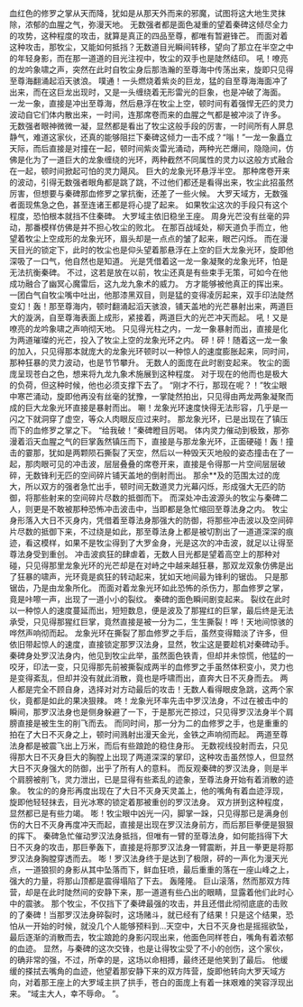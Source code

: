 血红色的修罗之掌从天而降，犹如是从那天外而来的邪魔，试图将这大地生灵抹除，浓郁的血腥之气，弥漫天地。
无数强者都是面色凝重的望着秦碑这倾尽全力的攻势，这种程度的攻击，就算是真正的四品至尊，都唯有暂避锋芒。
而面对着这种攻击，那牧尘，又能如何抵挡？无数道目光瞬间转移，望向了那立在半空之中的年轻身影，而在那一道道的目光注视中，牧尘的双手也是陡然结印。
吼！嘹亮的龙吟象啸之声，突然在此时自牧尘身后那浩瀚的至尊海中传荡出来，旋即只见得至尊海翻涌起滔天骇浪。
噗通！一头燃烧着紫炎的巨龙，猛的自至尊海海面冲了出来，而在这巨龙出现时，又是一头缠绕着无形雷光的巨象，也是冲破了海面。
一龙一象，直接是冲出至尊海，然后悬浮在牧尘上空，顿时间有着强悍无匹的灵力波动自它们体内散出来，一时间，连那席卷而来的血腥之气都是被冲淡了许多。
无数强者眼神微微一凝，显然都是看出了牧尘这般手段的厉害，一时间所有人屏息静气，难道这家伙，还真的能够阻拦下秦碑这倾力一击不成？“嗡！”一龙一象矗立天际，而后直接是对撞在一起，顿时间紫炎雷光涌动，两种光芒爆间，隐隐间，仿佛是化为了一道巨大的龙象缠绕的光环，两种截然不同属性的灵力以这般方式融合在一起，顿时间掀起可怕的灵力飓风。
巨大的龙象光环悬浮半空。
那种席卷开来的波动，引得无数强者眼角都是跳了跳，不过他们都还是看得出来，牧尘此招虽然厉害，但想要与秦碑那血修罗之掌抗衡，还差了一些火候。
大罗天域方，无数强者面现焦急之色，甚至连诸王都是将心提了起来。
如果牧尘这次的手段只有这个程度，恐怕根本就挡不住秦碑。
大罗域主依旧稳坐王座。
周身光芒没有丝毫的异动，那番模样仿佛是并不担心牧尘的败北。
在那百战域处，柳天道负手而立，他望着牧尘上空成形的龙象光环，眉头却是一点点的皱了起来，眼芒闪烁。
而在漫天目光的锁定下，此时的牧尘也是仰头望着那悬浮在上空的巨大龙象光环，旋即他深吸了一口气，他自然也是知道。
光是凭借着这一龙一象凝聚的龙象光环，怕是无法抗衡秦碑。
不过，这若是放在以前，牧尘还真是有些束手无策，可如今在他成功融合了幽冥心魔雷后，这九龙九象术的威力。
方才能够被他真正的挥出来。
一团白气自牧尘嘴中吐出，他那漆黑双目，则是猛的变得凌厉起来，双手印法陡然变幻！轰！那至尊海内，顿时翻涌起滔天骇浪，铺天盖地的光芒暴射出来，两道巨大的漩涡，自至尊海表面上成形，紧接着，两道巨大的光芒冲天而起。
吼！又是嘹亮的龙吟象啸之声响彻天地。
只见得光柱之内，一龙一象暴射而出，直接是化为两道璀璨的光芒，投入了牧尘上空的龙象光环之内。
砰！砰！随着这一龙一象的加入，只见得那本就庞大的龙象光环顿时以一种惊人的速度膨胀起来，同时间，那种狂暴的灵力波动，也是节节攀升。
无数人的面庞在此时剧变起来。
牧尘的面庞呈现苍白之色，想来将九龙九象术施展到这种程度。
对于现在的他而也是极大的负荷，但这种时候，他也必须支撑下去了。
“刚才不行，那现在呢？！”牧尘眼中寒芒涌动，旋即他再没有丝毫的犹豫，一掌陡然拍出，只见得由两龙两象凝聚而成的巨大龙象光环直接是暴射而出。
唰！龙象光环速度快得无法形容，几乎是一闪之下就洞穿了虚空，等众人肉眼反应过来时。
那龙象光环，已是出现在了镇压而下的血修罗之掌之下。
“给我破！”秦碑瞪目厉喝。
体内灵力催动到极致，那弥漫着滔天血腥之气的巨掌轰然镇压而下，直接是与那龙象光环，正面硬碰！轰！撞击的霎那，犹如是两颗陨石撕裂了天空，然后以一种毁天灭地般的姿态撞击在了一起，那肉眼可见的冲击波，层层叠叠的席卷开来，直接是令得那一片空间层层破碎，无数锋利无匹的空间碎片铺天盖地的倒射而出。
那余**及的范围太过的庞大，所以双方的强者急忙出手，顿时间无数道灵力光幕闪烁，形成强大无匹的防御，将那些射来的空间碎片尽数的抵御而下。
而深处冲击波源头的牧尘与秦碑二人，则更是不敢被那种恐怖冲击波击中，当即都是急忙缩回至尊法身之内。
牧尘身形落入大日不灭身内，凭借着至尊法身那强大的防御，将那些冲击波以及空间碎片尽数的抵御下来，不过绕是如此，那至尊法身上都是被切割出了一道道深深的痕迹，看这模样，如果不是牧尘得到了大罗金身，光是这次的冲击波，就足以让得至尊法身受到重创。
冲击波疯狂的肆虐着，无数人目光都是望着高空上的那种对碰，只见得那里龙象光环的光芒却是在对峙之中越来越狂暴，那双龙双象仿佛是出了狂暴的啸声，光环竟是疯狂的转动起来，犹如天地间最为锋利的锯齿。
只是那锯齿，乃是由龙象所化。
而面对着龙象光环如此恐怖的杀伤力，那血修罗之掌，竟是咔嚓一声，出现了一道小小的裂纹。
秦碑的面色瞬间剧变起来。
裂纹在此时以一种惊人的速度蔓延而出，短短数息，便是波及了那猩红的巨掌，最后终是无法承受，只见得那猩红巨掌，竟然直接是被一分为二，生生撕裂！哗！天地间惊骇的哗然声响彻而起。
龙象光环在撕裂了那血修罗之手后，虽然变得黯淡了许多，但依旧带起惊人的速度，直接锁定那罗汉法身，显然，牧尘这是要趁机对秦碑动手。
秦碑身处罗汉法身内，他见到牧尘此举，虽然面色铁青，但却并未惊慌，他猛的一咬牙，印法一变，只见得那先前被撕裂成两半的血修罗之手虽然体积变小，灵力也是变得紊乱，但却并没有就此消散，竟也是呼啸而出，直奔大日不灭身而去。
两人都是完全不顾自身，选择对对方动最后的攻击！无数人看得眼皮急跳，这两个家伙，竟都是如此的果决狠辣。
咚！龙象光环率先击中罗汉法身，不过在被击中的瞬间，那罗汉法身也是侧身躲避了一下，于是那光芒掠过，只见得罗汉法身半个肩膀直接是被生生的削飞而去。
而同时间，那一分为二的血修罗之手，也是重重的拍在了大日不灭身之上，顿时间溅射出漫天金光，金铁之声响彻而起。
两道至尊法身都是被震飞出上万米，而后有些踉跄的稳住身形。
无数视线投射而去，只见得那大日不灭身巨大的胸膛上出现了两道深深的掌印，这种攻击虽然惊人，但显然大日不灭身强大的防御，出乎了所有人的意料。
而反观秦碑的罗汉法身，则是半个肩膀被削飞，灵力泄出，已是显得有些紊乱的迹象，至尊法身开始有着消散的迹象。
牧尘的的身形再度出现在了大日不灭身天灵盖上，他的嘴角有着血迹浮现，旋即他轻轻抹去，目光冰寒的锁定着那被重创的罗汉法身。
双方拼到这种程度，显然都已是有些力竭。
嘭！牧尘眼中凶光一闪，脚掌一跺，只见得那已是满身创伤的大日不灭身再度冲天而起，直接是出现在罗汉法身前方，而后那巨拳便是狠狠的挥下。
秦碑急忙催动罗汉法身抵挡，但唯有一臂的至尊法身，如何能挡得下大日不灭身的攻击，那巨拳轰下，直接是将那罗汉法身一臂震断，并且一拳更是将那罗汉法身胸膛穿透而去。
嘭！罗汉法身终于是达到了极限，砰的一声化为漫天光点，一道狼狈的身影从其中坠落而下，鲜血狂喷，最后重重的落在一座山峰之上，强大的力量，将那山顶都是震得塌陷了下去。
轰隆隆。
巨山滚落，然而那双方阵营，却是在此时陡然间的安静下来，那一道道有些凸出的眼睛，显露着他们此时心中的震骇。
那个牧尘，不仅挡下了秦碑最强的攻击，并且还借此彻彻底底的击败的了秦碑！当那罗汉法身碎裂时，这场赌斗，就已经有了结果！只是这个结果，恐怕从一开始的时候，就没几个人能够预料到...天空中，大日不灭身也是摇摇欲坠，最后逐渐的消散而去，牧尘踉跄的身影闪现出来，他面色同样苍白，嘴角有着浓郁的血迹。
显然，与秦碑的这次交锋，也是让得牧尘受了不小的创伤，这个家伙，的确非常的强，不过，所幸的是，这场以命相搏，最终还是他笑到了最后。
他缓缓的搽拭去嘴角的血迹，他望着那安静下来的双方阵营，旋即他转向大罗天域方向，对着那王座上的大罗域主拱了拱手，苍白的面庞上有着一抹艰难的笑容浮现出来。
“域主大人，幸不辱命。
”。

